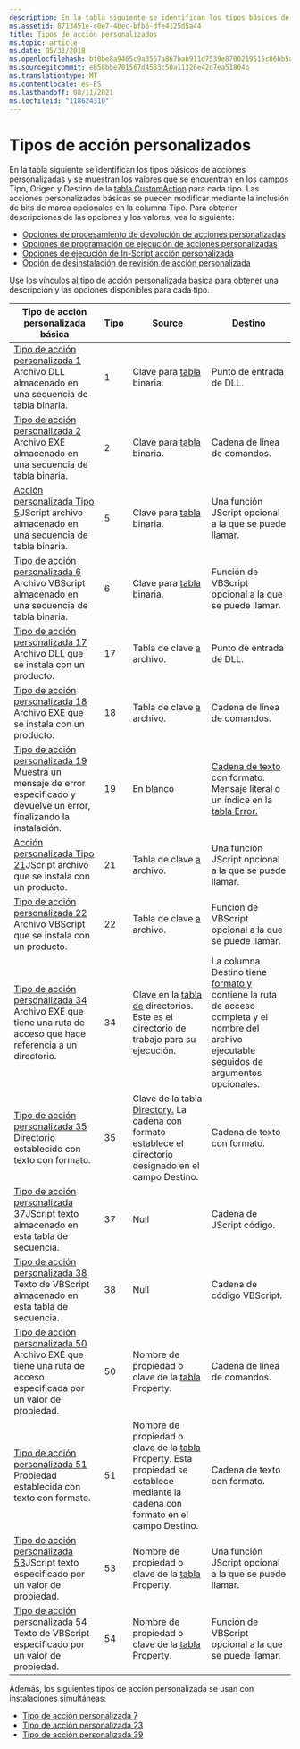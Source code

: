 ```yaml
---
description: En la tabla siguiente se identifican los tipos básicos de acciones personalizadas y se muestran los valores que se encuentran en los campos Tipo, Origen y Destino de la tabla CustomAction para cada tipo.
ms.assetid: 8713451e-c0e7-4bec-bfb6-dfe4125d5a44
title: Tipos de acción personalizados
ms.topic: article
ms.date: 05/31/2018
ms.openlocfilehash: bf0be8a9465c9a3567a867bab911d7539e8700219515c86bb5a8fc2b7d5eff68
ms.sourcegitcommit: e858bbe701567d4583c50a11326e42d7ea51804b
ms.translationtype: MT
ms.contentlocale: es-ES
ms.lasthandoff: 08/11/2021
ms.locfileid: "118624310"
---
```

# <a name="custom-action-types"></a>Tipos de acción personalizados

En la tabla siguiente se identifican los tipos básicos de acciones personalizadas y se muestran los valores que se encuentran en los campos Tipo, Origen y Destino de la [tabla CustomAction](customaction-table.md) para cada tipo. Las acciones personalizadas básicas se pueden modificar mediante la inclusión de bits de marca opcionales en la columna Tipo. Para obtener descripciones de las opciones y los valores, vea lo siguiente:

-   [Opciones de procesamiento de devolución de acciones personalizadas](custom-action-return-processing-options.md)
-   [Opciones de programación de ejecución de acciones personalizadas](custom-action-execution-scheduling-options.md)
-   [Opciones de ejecución de In-Script acción personalizada](custom-action-in-script-execution-options.md)
-   [Opción de desinstalación de revisión de acción personalizada](custom-action-patch-uninstall-option.md)

Use los vínculos al tipo de acción personalizada básica para obtener una descripción y las opciones disponibles para cada tipo.



| Tipo de acción personalizada básica                                                                                                                           | Tipo | Source                                                                                                                              | Destino                                                                                                                                     |
|----------------------------------------------------------------------------------------------------------------------------------------------------|------|-------------------------------------------------------------------------------------------------------------------------------------|--------------------------------------------------------------------------------------------------------------------------------------------|
| [Tipo de acción personalizada 1](custom-action-type-1.md) Archivo DLL almacenado en una secuencia de tabla binaria.<br/>                                               | 1    | Clave para [tabla](binary-table.md) binaria.                                                                                            | Punto de entrada de DLL.                                                                                                                           |
| [Tipo de acción personalizada 2](custom-action-type-2.md) Archivo EXE almacenado en una secuencia de tabla binaria.<br/>                                               | 2    | Clave para [tabla](binary-table.md) binaria.                                                                                            | Cadena de línea de comandos.                                                                                                                       |
| [Acción personalizada Tipo 5](custom-action-type-5.md)JScript archivo almacenado en una secuencia de tabla binaria.<br/>                                           | 5    | Clave para [tabla](binary-table.md) binaria.                                                                                            | Una función JScript opcional a la que se puede llamar.                                                                                           |
| [Tipo de acción personalizada 6](custom-action-type-6.md) Archivo VBScript almacenado en una secuencia de tabla binaria.<br/>                                          | 6    | Clave para [tabla](binary-table.md) binaria.                                                                                            | Función de VBScript opcional a la que se puede llamar.                                                                                          |
| [Tipo de acción personalizada 17](custom-action-type-17.md) Archivo DLL que se instala con un producto.<br/>                                            | 17   | Tabla de clave [a](file-table.md) archivo.                                                                                                | Punto de entrada de DLL.                                                                                                                           |
| [Tipo de acción personalizada 18](custom-action-type-18.md) Archivo EXE que se instala con un producto.<br/>                                            | 18   | Tabla de clave [a](file-table.md) archivo.                                                                                                | Cadena de línea de comandos.                                                                                                                       |
| [Tipo de acción personalizada 19](custom-action-type-19.md) Muestra un mensaje de error especificado y devuelve un error, finalizando la instalación.<br/> | 19   | En blanco                                                                                                                               | [Cadena de texto](formatted.md) con formato. Mensaje literal o un índice en la [tabla Error.](error-table.md)                           |
| [Acción personalizada Tipo 21](custom-action-type-21.md)JScript archivo que se instala con un producto.<br/>                                        | 21   | Tabla de clave [a](file-table.md) archivo.                                                                                                | Una función JScript opcional a la que se puede llamar.                                                                                           |
| [Tipo de acción personalizada 22](custom-action-type-22.md) Archivo VBScript que se instala con un producto.<br/>                                       | 22   | Tabla de clave [a](file-table.md) archivo.                                                                                                | Función de VBScript opcional a la que se puede llamar.                                                                                          |
| [Tipo de acción personalizada 34](custom-action-type-34.md) Archivo EXE que tiene una ruta de acceso que hace referencia a un directorio.<br/>                                       | 34   | Clave en la [tabla de](directory-table.md) directorios. Este es el directorio de trabajo para su ejecución.                                         | La columna Destino tiene [formato y](formatted.md) contiene la ruta de acceso completa y el nombre del archivo ejecutable seguidos de argumentos opcionales. |
| [Tipo de acción personalizada 35](custom-action-type-35.md) Directorio establecido con texto con formato.<br/>                                                    | 35   | Clave de la tabla [Directory.](directory-table.md) La cadena con formato establece el directorio designado en el campo Destino.   | Cadena de texto con formato.                                                                                                                   |
| [Tipo de acción personalizada 37](custom-action-type-37.md)JScript texto almacenado en esta tabla de secuencia.<br/>                                           | 37   | Null                                                                                                                                | Cadena de JScript código.                                                                                                                  |
| [Tipo de acción personalizada 38](custom-action-type-38.md) Texto de VBScript almacenado en esta tabla de secuencia.<br/>                                          | 38   | Null                                                                                                                                | Cadena de código VBScript.                                                                                                                 |
| [Tipo de acción personalizada 50](custom-action-type-50.md) Archivo EXE que tiene una ruta de acceso especificada por un valor de propiedad.<br/>                                 | 50   | Nombre de propiedad o clave de la [tabla](property-table.md) Property.                                                                       | Cadena de línea de comandos.                                                                                                                       |
| [Tipo de acción personalizada 51](custom-action-type-51.md) Propiedad establecida con texto con formato.<br/>                                                     | 51   | Nombre de propiedad o clave de la [tabla](property-table.md) Property. Esta propiedad se establece mediante la cadena con formato en el campo Destino. | Cadena de texto con formato.                                                                                                                   |
| [Tipo de acción personalizada 53](custom-action-type-53.md)JScript texto especificado por un valor de propiedad.<br/>                                           | 53   | Nombre de propiedad o clave de la [tabla](property-table.md) Property.                                                                       | Una función JScript opcional a la que se puede llamar.                                                                                           |
| [Tipo de acción personalizada 54](custom-action-type-54.md) Texto de VBScript especificado por un valor de propiedad.<br/>                                          | 54   | Nombre de propiedad o clave de la [tabla](property-table.md) Property.                                                                       | Función de VBScript opcional a la que se puede llamar.                                                                                          |



 

Además, los siguientes tipos de acción personalizada se usan con instalaciones simultáneas:

-   [Tipo de acción personalizada 7](custom-action-type-7.md)
-   [Tipo de acción personalizada 23](custom-action-type-23.md)
-   [Tipo de acción personalizada 39](custom-action-type-39.md)

 

 




